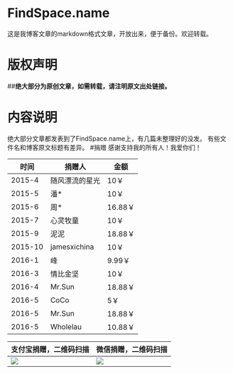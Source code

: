 # FindSpace.name
这是我博客文章的markdown格式文章，开放出来，便于备份。欢迎转载。
# 版权声明
##**绝大部分为原创文章，如需转载，请注明原文出处链接。**
# 内容说明
绝大部分文章都发表到了FindSpace.name上，有几篇未整理好的没发。
有些文件名和博客原文标题有差异。
#捐赠
感谢支持我的所有人！我爱你们！

|时间|捐赠人|金额|
|-|-|-|
|2015-4|随风漂流的星光|10￥|
|2015-5|潘*|10￥|
|2015-6|周*|16.88￥|
|2015-7|心灵牧童|10￥|
|2015-9|泥泥|18.88￥|
|2015-10|jamesxichina|10￥|
|2016-1|峰|9.99￥|
|2016-3|情比金坚|10￥|
|2016-4|Mr.Sun|18.88￥|
|2016-5|CoCo|5￥|
|2016-5|Mr.Sun|18.88￥|
|2016-5|Wholelau|10.88￥|

|支付宝捐赠，二维码扫描|微信捐赠，二维码扫描|
|-|-| 
|![][1]|![][3]|

[1]: http://www.findspace.name/wp-content/uploads/2015/06/alipayDonate.jpg
[2]: http://www.findspace.name/wp-content/uploads/2016/02/wechat.jpg
[3]: http://www.findspace.name/wp-content/uploads/2016/02/weixin_donate.jpg